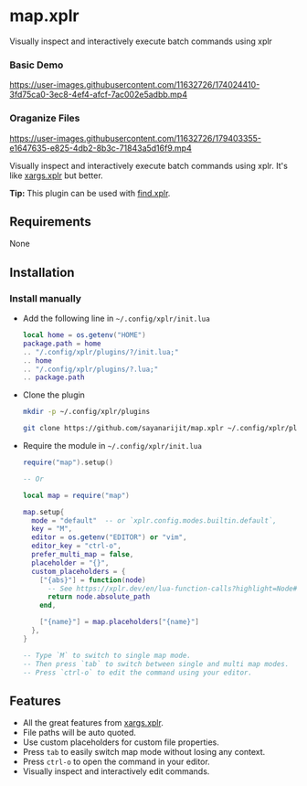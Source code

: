 # map.xplr

Visually inspect and interactively execute batch commands using xplr

### Basic Demo

https://user-images.githubusercontent.com/11632726/174024410-3fd75ca0-3ec8-4ef4-afcf-7ac002e5adbb.mp4

### Oraganize Files

https://user-images.githubusercontent.com/11632726/179403355-e1647635-e825-4db2-8b3c-71843a5d16f9.mp4

Visually inspect and interactively execute batch commands using xplr.
It's like [xargs.xplr](https://github.com/sayanarijit/xargs.xplr) but better.

**Tip:** This plugin can be used with [find.xplr](https://github.com/sayanarijit/find.xplr).

## Requirements

None

## Installation

### Install manually

- Add the following line in `~/.config/xplr/init.lua`

  ```lua
  local home = os.getenv("HOME")
  package.path = home
  .. "/.config/xplr/plugins/?/init.lua;"
  .. home
  .. "/.config/xplr/plugins/?.lua;"
  .. package.path
  ```

- Clone the plugin

  ```bash
  mkdir -p ~/.config/xplr/plugins

  git clone https://github.com/sayanarijit/map.xplr ~/.config/xplr/plugins/map
  ```

- Require the module in `~/.config/xplr/init.lua`

  ```lua
  require("map").setup()

  -- Or

  local map = require("map")

  map.setup{
    mode = "default"  -- or `xplr.config.modes.builtin.default`,
    key = "M",
    editor = os.getenv("EDITOR") or "vim",
    editor_key = "ctrl-o",
    prefer_multi_map = false,
    placeholder = "{}",
    custom_placeholders = {
      ["{abs}"] = function(node)
        -- See https://xplr.dev/en/lua-function-calls?highlight=Node#node
        return node.absolute_path
      end,

      ["{name}"] = map.placeholders["{name}"]
    },
  }

  -- Type `M` to switch to single map mode.
  -- Then press `tab` to switch between single and multi map modes.
  -- Press `ctrl-o` to edit the command using your editor.
  ```

## Features

- All the great features from [xargs.xplr](https://github.com/sayanarijit/xargs.xplr).
- File paths will be auto quoted.
- Use custom placeholders for custom file properties.
- Press `tab` to easily switch map mode without losing any context.
- Press `ctrl-o` to open the command in your editor.
- Visually inspect and interactively edit commands.
